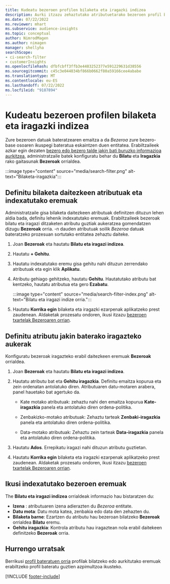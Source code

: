 ```yaml
---
title: Kudeatu bezeroen profilen bilaketa eta iragazki indizea
description: Aurki itzazu zehaztutako atributuetarako bezeroen profil bateratuei eta iragazkiari buruzko informazioa.
ms.date: 07/22/2022
ms.reviewer: mhart
ms.subservice: audience-insights
ms.topic: conceptual
author: NimrodMagen
ms.author: nimagen
manager: shellyha
searchScope:
- ci-search-filter
- customerInsights
ms.openlocfilehash: dfbfcbff3ffb3e4483252377e591229631d38556
ms.sourcegitcommit: c45c3e044034bf866b0662f80a59166cee4ababe
ms.translationtype: MT
ms.contentlocale: eu-ES
ms.lasthandoff: 07/22/2022
ms.locfileid: "9187894"
---
```

# <a name="manage-the-search--filter-index-for-customer-profiles"></a>Kudeatu bezeroen profilen bilaketa eta iragazki indizea

Zure bezeroen datuak bateratzearen emaitza a da *Bezeroa* zure bezero-base osoaren ikuspegi bateratua eskaintzen duen entitatea. Erabiltzaileek azkar egin dezaten [bezero edo bezero talde jakin bati buruzko informazioa aurkitzea](customer-profiles.md), administratzaile batek konfiguratu behar du **Bilatu** eta **Iragazkia** rako gaitasunak **Bezeroak** orrialdea.

   :::image type="content" source="media/search-filter.png" alt-text="Bilaketa-iragazkia":::

## <a name="define-searchable-attributes-and-indexed-fields"></a>Definitu bilaketa daitezkeen atributuak eta indexatutako eremuak

Administratzaile gisa bilaketa daitezkeen atributuak definitzen dituzun lehen aldia bada, definitu lehenik indexatutako eremuak. Erabiltzaileek bezeroak bilatu eta iragazi ditzaketen atributu guztiak aukeratzea gomendatzen dizugu **Bezeroak** orria. -n dauden atributuak soilik *Bezeroa* datuak bateratzeko prozesuan sortutako entitatea zehaztu daiteke.

1. Joan **Bezeroak** eta hautatu **Bilatu eta iragazi indizea**.

1. Hautatu **+ Gehitu**.

1. Hautatu indexatutako eremu gisa gehitu nahi dituzun zerrendako atributuak eta egin klik **Aplikatu**.

1. Atributu gehiago gehitzeko, hautatu **Gehitu**. Hautatutako atributu bat kentzeko, hautatu atributua eta gero **Ezabatu**.

   :::image type="content" source="media/search-filter-index.png" alt-text="Bilatu eta iragazi indize orria.":::

1. Hautatu **Korrika egin** bilaketa eta iragazki ezarpenak aplikatzeko prest zaudenean. Aldaketak prozesatu ondoren, ikusi itzazu [bezeroen txartelak Bezeroaren orrian](customer-profiles.md).

## <a name="define-filtering-options-for-a-given-attribute"></a>Definitu atributu jakin baterako iragazteko aukerak

Konfiguratu bezeroak iragazteko erabil daitezkeen eremuak **Bezeroak** orrialdea.

1. Joan **Bezeroak** eta hautatu **Bilatu eta iragazi indizea**.

1. Hautatu atributu bat eta **Gehitu iragazkia**. Definitu emaitza kopurua eta zein ordenatan antolatuko diren. Atributuaren datu-motaren arabera, panel hauetako bat agertuko da.

   - Kate motako atributuak: zehaztu nahi den emaitza kopurua **Kate-iragazkia** panela eta antolatuko diren ordena-politika.

   - Zenbakizko-motako atributuak: Zehaztu tarteak **Zenbaki-iragazkia** panela eta antolatuko diren ordena-politika.

   - Data-motako atributuak: Zehaztu zein tarteak **Data-iragazkia** panela eta antolatuko diren ordena-politika.

1. Hautatu **Ados**. Errepikatu iragazi nahi dituzun atributu guztietan.

1. Hautatu **Korrika egin** bilaketa eta iragazki ezarpenak aplikatzeko prest zaudenean. Aldaketak prozesatu ondoren, ikusi itzazu [bezeroen txartelak Bezeroaren orrian](customer-profiles.md).

## <a name="view-indexed-customer-fields"></a>Ikusi indexatutako bezeroen eremuak

The **Bilatu eta iragazi indizea** orrialdeak informazio hau bistaratzen du:

- **Izena** : atributuaren izena adierazten du *Bezeroa* entitate.
- **Datu mota**: Datu mota katea, zenbakia edo data den zehazten du.
- **Bilaketa barne**: Ezartzen du atributu hau bezeroan bilatzeko **Bezeroak** orrialdea **Bilatu** eremu.
- **Gehitu iragazkia**: Kontrola atributu hau iragaztean nola erabil daitekeen definitzeko **Bezeroak** orria.

## <a name="next-steps"></a>Hurrengo urratsak

Berrikusi [profil bateratuen orria](customer-profiles.md) profilak bilatzeko edo aurkitutako eremuak erabiltzeko profil bateratu guztien azpimultzoa ikusteko.

[!INCLUDE [footer-include](includes/footer-banner.md)]
